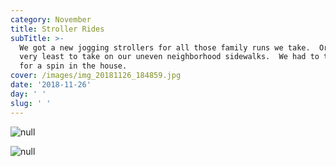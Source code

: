 ```yaml
---
category: November
title: Stroller Rides
subTitle: >-
  We got a new jogging strollers for all those family runs we take.  Or at the
  very least to take on our uneven neighborhood sidewalks.  We had to take it
  for a spin in the house.  
cover: /images/img_20181126_184859.jpg
date: '2018-11-26'
day: ' '
slug: ' '
---
```

![null](/images/img_20181126_184859.jpg)

![null](/images/mvimg_20181126_184754.jpg)
